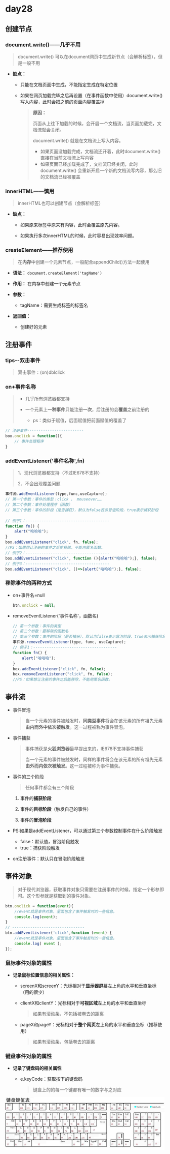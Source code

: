 # day28

## 创建节点

### document.write()——几乎不用

> document.write() 可以在document网页中生成新节点（会解析标签），但是一般不用

- **缺点：**
  - 只能在文档页面中生成，不能指定生成在特定位置

  - 如果在网页加载完毕之后再设置（在事件函数中使用）document.write()写入内容，此时会把之前的页面内容覆盖掉

    > **原因：**
    >
    > 页面从上往下加载的时候，会开启一个文档流，当页面加载完，文档流就会关闭。
    >
    > document.write() 就是在文档流上写入内容。
    >
    > - 如果页面没加载完成，文档流还开着，此时document.write() 直接在当前文档流上写内容
    > - 如果页面已经加载完成了，文档流已经关闭，此时document.write() 会重新开启一个新的文档流写内容，那么旧的文档流已经被覆盖

### innerHTML——慎用

> innerHTML也可以创建节点（会解析标签）

- **缺点：**
  - 如果原来标签中原来有内容，此时会覆盖原先内容。

  - 如果执行多次innerHTML的时候，此时容易出现效率问题。

### createElement——推荐使用

> 在**内存**中创建一个元素节点，一般配合appendChild()方法一起使用

- **语法：** `document.createElement('tagName')`

- **作用：** 在内存中创建一个元素节点

- **参数：**
  - tagName：需要生成标签的标签名

- **返回值：**
  - 创建好的元素

## 注册事件

### tips--双击事件

> 双击事件：(on)dblclick

### on+事件名称

> - 几乎所有浏览器都支持
>
> - 一个元素上**一种事件**只能注册**一次**，后注册的会**覆盖**之前注册的
>   - ps：类似于赋值，后面赋值把前面赋值的覆盖了

```js
// 注册事件-------------------------
box.onclick = function(){
	// 事件处理程序	
}
```

### addEventListener('事件名称',fn)

> 1、现代浏览器都支持（不过IE678不支持）
>
> 2、不会出现覆盖问题

```js
事件源.addEventListener(type,func,useCapture);
// 第一个参数：事件的类型：click 、 mouseover……
// 第二个参数：事件处理程序（函数）
// 第三个参数：事件的阶段（是否捕获），默认为false表示冒泡阶段，true表示捕获阶段

// 例子1：-------------------------------------
function fn() {
    alert("哈哈哈");
}
box.addEventListener("click", fn, false);
//PS：如果想让注册的事件之后能移除，不能用匿名函数。
// 例子2：-------------------------------------
box.addEventListener("click", function (){alert("哈哈哈");}, false);
// 例子3：-------------------------------------
box.addEventListener("click", ()=>{alert("哈哈哈");}, false);
```

### 移除事件的两种方式

- on+事件名=null

  ```js
  btn.onclick = null;
  ```

- removeEventListener('事件名称'，函数名)

  ```js
  // 第一个参数：事件的类型
  // 第二个参数：要移除的函数名
  // 第三个参数：事件的阶段（是否捕获），默认为false表示冒泡阶段，true表示捕获阶段
  事件源.removeEventListener(type, func, useCapture);
  // 例子1：-------------------------------------
  function fn() {
      alert("哈哈哈");
  }
  box.addEventListener("click", fn, false);
  box.removeEventListener("click", fn, false);
  //PS：如果想让注册的事件之后能移除，不能用匿名函数。
  ```

## 事件流

- 事件冒泡

  > 当一个元素的事件被触发时，**同类型事件**将会在该元素的所有祖先元素**由内而外中依次被触发**。这一过程被称为事件冒泡。

- 事件捕获

  > 事件捕获是**火狐浏览器**最早提出来的，IE678不支持事件捕获
  >
  > 当一个元素的事件被触发时，同样的事件将会在该元素的所有祖先元素**由外而内依次被触发**。这一过程被称为事件捕获。

- 事件的三个阶段

  > 任何事件都会有三个阶段

  1. 事件的**捕获阶段**

  2. 事件的**目标阶段**（触发自己的事件）

  3. 事件的**冒泡阶段**

- PS:如果是addEventListener，可以通过第三个参数控制事件在什么阶段触发

  - false：默认值，冒泡阶段触发
  - true：捕获阶段触发

- on注册事件：默认只在冒泡阶段触发

## 事件对象

> 对于现代浏览器，获取事件对象只需要在注册事件的时候，指定一个形参即可。这个形参就是获取到的事件对象。

```js
btn.onclick = function(event){
    //event就是事件对象，里面包含了事件触发时的一些信息。
	console.log(event);
}
// --------------------------------
btn.addEventListener('click',function (event) {
    //event就是事件对象，里面包含了事件触发时的一些信息。
    console.log( event );
});
```

### 鼠标事件对象的属性

- **记录鼠标位置信息的相关属性：**
  - screenX和screenY：光标相对于**显示器屏**幕左上角的水平和垂直坐标（用的很少）

  - clientX和clientY：光标相对于**可视区域**左上角的水平和垂直坐标

    > 如果有滚动条，不包括被卷去的距离

  - pageX和pageY：光标相对于**整个网页**左上角的水平和垂直坐标（推荐使用）

    > 如果有滚动条，包括卷去的距离

### 键盘事件对象的属性

- **记录了键盘码的相关属性**

  - e.keyCode：获取按下的键盘码

    > 键盘上的的每一个键都有唯一的数字与之对应

![keyCode](./media/keyCode.jpg)

